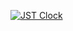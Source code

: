 [![JST Clock](https://svgclock.abelia.workers.dev/utc+0900.svg?redirect=repository)](https://github.com/SegaraRai/svgclock)
